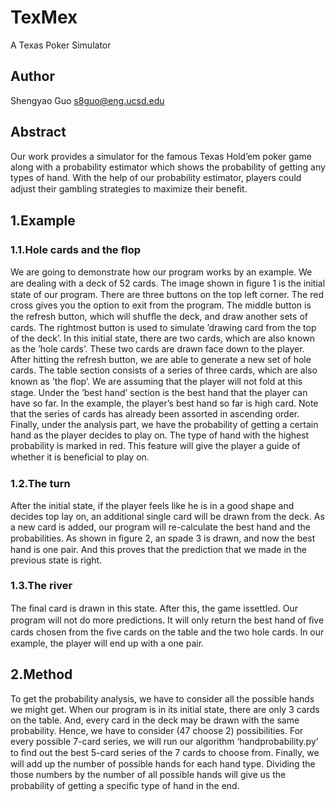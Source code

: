 # TexMex
A Texas Poker Simulator
## Author
Shengyao Guo      s8guo@eng.ucsd.edu

## Abstract
Our work provides a simulator for the famous Texas Hold’em poker game along with a probability estimator which shows the probability of getting any types of hand. 
With the help of our probability estimator, players could adjust their gambling strategies to maximize their beneﬁt.

## 1.Example

### 1.1.Hole cards and the ﬂop 

We are going to demonstrate how our program works by an example. We are dealing with a deck of 52 cards. The image shown in ﬁgure 1 is the initial state of our program. There are three buttons on the top left corner. The red cross gives you the option to exit from the program. The middle button is the refresh button, which will shufﬂe the deck, and draw another sets of cards. The rightmost button is used to simulate ’drawing card from the top of the deck’. In this initial state, there are two cards, which are also known as the ’hole cards’. These two cards are drawn face down to the player. After hitting the refresh button, we are able to generate a new set of hole cards. The table section consists of a series of three cards, which are also known as ’the ﬂop’. We are assuming that the player will not fold at this stage. Under the ’best hand’ section is the best hand that the player can have so far. In the example, the player’s best hand so far is high card. Note that the series of cards has already been assorted in ascending order. Finally, under the analysis part, we have the probability of getting a certain hand as the player decides to play on. The type of hand with the highest probability is marked in red. This feature will give the player a guide of whether it is beneﬁcial to play on. 


### 1.2.The turn 
After the initial state, if the player feels like he is in a good shape and decides top lay on, an additional single card will be drawn from the deck. As a new card is added, our program will re-calculate the best hand and the probabilities. As shown in ﬁgure 2, an spade 3 is drawn, and now the best hand is one pair. And this proves that the prediction that we made in the previous state is right.

### 1.3.The river 
The ﬁnal card is drawn in this state. After this, the game issettled. Our program will not do more predictions. It will only return the best hand of ﬁve cards chosen from the ﬁve cards on the table and the two hole cards. In our example, the player will end up with a one pair. 

## 2.Method
To get the probability analysis, we have to consider all the possible hands we might get. When our program is in its initial state, there are only 3 cards on the table. And, every card in the deck may be drawn with the same probability. Hence, we have to consider (47 choose 2) possibilities. For every possible 7-card series, we will run our algorithm ‘handprobability.py’ to ﬁnd out the best 5-card series of the 7 cards to choose from. Finally, we will add up the number of possible hands for each hand type. Dividing the those numbers by the number of all possible hands will give us the probability of getting a speciﬁc type of hand in the end. 

